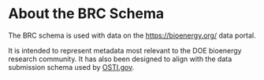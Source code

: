 # About the BRC Schema

The BRC schema is used with data on the <https://bioenergy.org/> data portal.

It is intended to represent metadata most relevant to the DOE bioenergy research community. It has also been designed to align with the data submission schema used by [OSTI.gov](https://www.osti.gov/).

